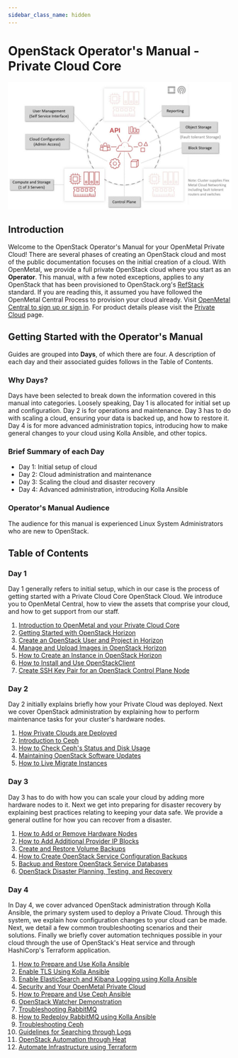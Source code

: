 ```yaml
---
sidebar_class_name: hidden
---
```


# OpenStack Operator's Manual - Private Cloud Core

![image](images/intro.jpg)

## Introduction

Welcome to the OpenStack Operator's Manual for your OpenMetal Private
Cloud\! There are several phases of creating an OpenStack cloud and most
of the public documentation focuses on the initial creation of a cloud.
With OpenMetal, we provide a full private OpenStack cloud where you
start as an **Operator**. This manual, with a few noted exceptions,
applies to any OpenStack that has been provisioned to OpenStack.org's
[RefStack](https://docs.openstack.org/refstack) standard. If you are
reading this, it assumed you have followed the OpenMetal Central Process
to provision your cloud already. Visit [OpenMetal Central to sign up or
sign in](https://central.openmetal.io/). For product details please
visit the [Private Cloud](https://openmetal.io/products/private-cloud/hosted/)
page.

## Getting Started with the Operator's Manual

Guides are grouped into **Days**, of which there are four. A description
of each day and their associated guides follows in the Table of
Contents.

### Why Days?

Days have been selected to break down the information covered in this
manual into categories. Loosely speaking, Day 1 is allocated for initial
set up and configuration. Day 2 is for operations and maintenance. Day 3
has to do with scaling a cloud, ensuring your data is backed up, and how
to restore it. Day 4 is for more advanced administration topics,
introducing how to make general changes to your cloud using Kolla
Ansible, and other topics.

### Brief Summary of each Day

- Day 1: Initial setup of cloud
- Day 2: Cloud administration and maintenance
- Day 3: Scaling the cloud and disaster recovery
- Day 4: Advanced administration, introducing Kolla Ansible

### Operator's Manual Audience

The audience for this manual is experienced Linux System Administrators
who are new to OpenStack.

## Table of Contents

### Day 1

Day 1 generally refers to initial setup, which in our case is the
process of getting started with a Private Cloud Core OpenStack Cloud. We
introduce you to OpenMetal Central, how to view the assets that comprise
your cloud, and how to get support from our staff.

1. [Introduction to OpenMetal and your Private Cloud Core](day-1/intro-to-openmetal-private-cloud.md)
2. [Getting Started with OpenStack Horizon](day-1/horizon/getting-started-with-horizon.md)
3. [Create an OpenStack User and Project in Horizon](day-1/horizon/create-user-project.md)
4. [Manage and Upload Images in OpenStack Horizon](day-1/horizon/images.md)
5. [How to Create an Instance in OpenStack Horizon](day-1/horizon/create-first-instance.md)
6. [How to Install and Use OpenStackClient](day-1/command-line/openstackclient.md)
7. [Create SSH Key Pair for an OpenStack Control Plane Node](day-1/command-line/create-ssh-key.md)

### Day 2

Day 2 initially explains briefly how your Private Cloud was deployed.
Next we cover OpenStack administration by explaining how to perform
maintenance tasks for your cluster's hardware nodes.

1. [How Private Clouds are Deployed](day-2/private-cloud-deployment-overview.md)
2. [Introduction to Ceph](day-2/introduction-to-ceph.md)
3. [How to Check Ceph's Status and Disk Usage](day-2/check-ceph-status-disk-usage.md)
4. [Maintaining OpenStack Software Updates](day-2/maintenance.md)
5. [How to Live Migrate Instances](day-2/live-migrate-instances.md)

### Day 3

Day 3 has to do with how you can scale your cloud by adding more
hardware nodes to it. Next we get into preparing for disaster recovery
by explaining best practices relating to keeping your data safe. We
provide a general outline for how you can recover from a disaster.

1. [How to Add or Remove Hardware Nodes](day-3/add-remove-hardware-nodes.md)
2. [How to Add Additional Provider IP Blocks](day-3/add-provider-ips.md)
3. [Create and Restore Volume Backups](day-3/create-volume-backups.md)
4. [How to Create OpenStack Service Configuration Backups](day-3/create-openstack-service-backups.md)
5. [Backup and Restore OpenStack Service Databases](day-3/backup-restore-openstack-databases.md)
6. [OpenStack Disaster Planning, Testing, and Recovery](day-3/disaster-recovery.md)

### Day 4

In Day 4, we cover advanced OpenStack administration through Kolla
Ansible, the primary system used to deploy a Private Cloud. Through this
system, we explain how configuration changes to your cloud can be made.
Next, we detail a few common troubleshooting scenarios and their
solutions. Finally we briefly cover automation techniques possible in
your cloud through the use of OpenStack's Heat service and through
HashiCorp's Terraform application.

1. [How to Prepare and Use Kolla Ansible](day-4/kolla-ansible/prepare-kolla-ansible.md)
2. [Enable TLS Using Kolla Ansible](day-4/kolla-ansible/enable-tls)
3. [Enable ElasticSearch and Kibana Logging using Kolla Ansible](day-4/kolla-ansible/enable-elk.md)
4. [Security and Your OpenMetal Private Cloud](day-4/security/security-best-practices.md)
5. [How to Prepare and Use Ceph Ansible](day-4/ceph-ansible/prepare-ceph-ansible.md)
6. [OpenStack Watcher Demonstration](day-4/watcher/watcher-demo.md)
7. [Troubleshooting RabbitMQ](day-4/troubleshooting/rabbitmq.md)
8. [How to Redeploy RabbitMQ using Kolla Ansible](day-4/troubleshooting/redeploy-rabbitmq.md)
9. [Troubleshooting Ceph](day-4/troubleshooting/ceph.md)
10. [Guidelines for Searching through Logs](day-4/troubleshooting/log-filtering.md)
11. [OpenStack Automation through Heat](day-4/automation/heat.md)
12. [Automate Infrastructure using Terraform](day-4/automation/terraform.md)
